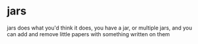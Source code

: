 # jars

jars does what you'd think it does, you have a jar, or multiple jars, and you can add and remove little papers with something written on them
